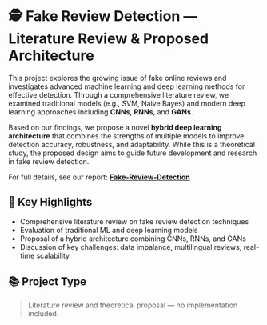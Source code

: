 # 🕵️ Fake Review Detection — Literature Review & Proposed Architecture

This project explores the growing issue of fake online reviews and investigates advanced machine learning and deep learning methods for effective detection. Through a comprehensive literature review, we examined traditional models (e.g., SVM, Naive Bayes) and modern deep learning approaches including **CNNs**, **RNNs**, and **GANs**.

Based on our findings, we propose a novel **hybrid deep learning architecture** that combines the strengths of multiple models to improve detection accuracy, robustness, and adaptability. While this is a theoretical study, the proposed design aims to guide future development and research in fake review detection.

For full details, see our report: **[Fake-Review-Detection](./Fake-Review-Detection.pdf)**


## 📌 Key Highlights

- Comprehensive literature review on fake review detection techniques  
- Evaluation of traditional ML and deep learning models  
- Proposal of a hybrid architecture combining CNNs, RNNs, and GANs  
- Discussion of key challenges: data imbalance, multilingual reviews, real-time scalability  

## 📚 Project Type

> Literature review and theoretical proposal — no implementation included.

